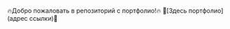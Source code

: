 :fire:Добро пожаловать в репозиторий с портфолио!:fire:
:briefcase:[Здесь портфолио](адрес ссылки):briefcase:

